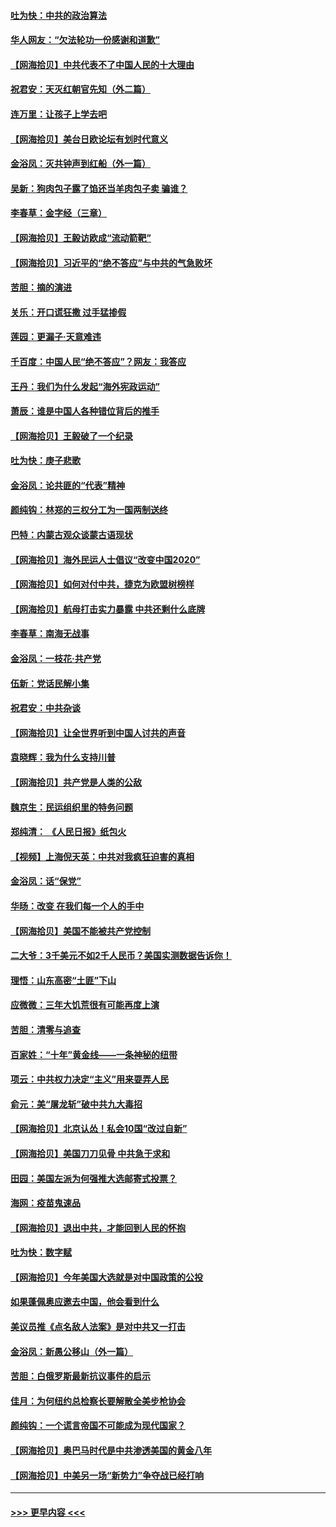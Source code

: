 #### [吐为快：中共的政治算法](../pages/nsc993/n12390506.md?t=09092151) 
#### [华人网友：“欠法轮功一份感谢和道歉”](../pages/nsc993/n12390098.md?t=09092151) 
#### [【网海拾贝】中共代表不了中国人民的十大理由](../pages/nsc993/n12388155.md?t=09092151) 
#### [祝君安：天灭红朝官先知（外二篇）](../pages/nsc993/n12387957.md?t=09092151) 
#### [连万里：让孩子上学去吧](../pages/nsc993/n12385309.md?t=09092151) 
#### [【网海拾贝】美台日欧论坛有划时代意义](../pages/nsc993/n12385232.md?t=09092151) 
#### [金浴凤：灭共钟声到红船（外一篇）](../pages/nsc993/n12385154.md?t=09092151) 
#### [吴新：狗肉包子露了馅还当羊肉包子卖 骗谁？](../pages/nsc993/n12385133.md?t=09092151) 
#### [李春草：金字经（三章）](../pages/nsc993/n12383691.md?t=09092151) 
#### [【网海拾贝】王毅访欧成“流动箭靶”](../pages/nsc993/n12383338.md?t=09092151) 
#### [【网海拾贝】习近平的“绝不答应”与中共的气急败坏](../pages/nsc993/n12382819.md?t=09092151) 
#### [苦胆：摘的演进](../pages/nsc993/n12382619.md?t=09092151) 
#### [关乐：开口谎狂撒 过手猛掺假](../pages/nsc993/n12382604.md?t=09092151) 
#### [莲园：更漏子‧天意难违](../pages/nsc993/n12382598.md?t=09092151) 
#### [千百度：中国人民“绝不答应”？网友：我答应](../pages/nsc993/n12382024.md?t=09092151) 
#### [王丹：我们为什么发起“海外宪政运动”](../pages/nsc993/n12380286.md?t=09092151) 
#### [萧辰：谁是中国人各种错位背后的推手](../pages/nsc993/n12379800.md?t=09092151) 
#### [【网海拾贝】王毅破了一个纪录](../pages/nsc993/n12379251.md?t=09092151) 
#### [吐为快：庚子悲歌](../pages/nsc993/n12378821.md?t=09092151) 
#### [金浴凤：论共匪的“代表”精神](../pages/nsc993/n12377546.md?t=09092151) 
#### [颜纯钩：林郑的三权分工为一国两制送终](../pages/nsc993/n12377306.md?t=09092151) 
#### [巴特：内蒙古观众谈蒙古语现状](../pages/nsc993/n12376923.md?t=09092151) 
#### [【网海拾贝】海外民运人士倡议“改变中国2020”](../pages/nsc993/n12376682.md?t=09092151) 
#### [【网海拾贝】如何对付中共，捷克为欧盟树榜样](../pages/nsc993/n12374209.md?t=09092151) 
#### [【网海拾贝】航母打击实力暴露 中共还剩什么底牌](../pages/nsc993/n12371825.md?t=09092151) 
#### [李春草：南海无战事](../pages/nsc993/n12371159.md?t=09092151) 
#### [金浴凤：一枝花·共产党](../pages/nsc993/n12368757.md?t=09092151) 
#### [伍新：党话民解小集](../pages/nsc993/n12366907.md?t=09092151) 
#### [祝君安：中共杂谈](../pages/nsc993/n12366076.md?t=09092151) 
#### [【网海拾贝】让全世界听到中国人讨共的声音](../pages/nsc993/n12365569.md?t=09092151) 
#### [袁晓辉：我为什么支持川普](../pages/nsc993/n12362670.md?t=09092151) 
#### [【网海拾贝】共产党是人类的公敌](../pages/nsc993/n12363182.md?t=09092151) 
#### [魏京生：民运组织里的特务问题](../pages/nsc993/n12363010.md?t=09092151) 
#### [郑纯清： 《人民日报》纸包火](../pages/nsc993/n12362706.md?t=09092151) 
#### [【视频】上海倪天英：中共对我疯狂迫害的真相](../pages/nsc993/n12356341.md?t=09092151) 
#### [金浴凤：话“保党”](../pages/nsc993/n12361867.md?t=09092151) 
#### [华旸：改变 在我们每一个人的手中](../pages/nsc993/n12361774.md?t=09092151) 
#### [【网海拾贝】美国不能被共产党控制](../pages/nsc993/n12360271.md?t=09092151) 
#### [二大爷：3千美元不如2千人民币？美国实测数据告诉你！](../pages/nsc993/n12358563.md?t=09092151) 
#### [理悟：山东高密“土匪”下山](../pages/nsc993/n12358535.md?t=09092151) 
#### [应微微：三年大饥荒很有可能再度上演](../pages/nsc993/n12358523.md?t=09092151) 
#### [苦胆：清零与追查](../pages/nsc993/n12358501.md?t=09092151) 
#### [百家姓：“十年”黄金线——一条神秘的纽带](../pages/nsc993/n12358319.md?t=09092151) 
#### [项云：中共权力决定“主义”用来耍弄人民](../pages/nsc993/n12358172.md?t=09092151) 
#### [俞元：美“屠龙斩”破中共九大毒招](../pages/nsc993/n12357822.md?t=09092151) 
#### [【网海拾贝】北京认怂！私会10国“改过自新”](../pages/nsc993/n12357784.md?t=09092151) 
#### [【网海拾贝】美国刀刀见骨 中共急于求和](../pages/nsc993/n12355511.md?t=09092151) 
#### [田园：美国左派为何强推大选邮寄式投票？](../pages/nsc993/n12352963.md?t=09092151) 
#### [海网：疫苗鬼速品](../pages/nsc993/n12354438.md?t=09092151) 
#### [【网海拾贝】退出中共，才能回到人民的怀抱](../pages/nsc993/n12352634.md?t=09092151) 
#### [吐为快：数字赋](../pages/nsc993/n12352317.md?t=09092151) 
#### [【网海拾贝】今年美国大选就是对中国政策的公投](../pages/nsc993/n12350973.md?t=09092151) 
#### [如果蓬佩奥应邀去中国，他会看到什么](../pages/nsc993/n12350945.md?t=09092151) 
#### [美议员推《点名敌人法案》是对中共又一打击](../pages/nsc993/n12350765.md?t=09092151) 
#### [金浴凤：新愚公移山（外一篇）](../pages/nsc993/n12350253.md?t=09092151) 
#### [苦胆：白俄罗斯最新抗议事件的启示](../pages/nsc993/n12349989.md?t=09092151) 
#### [佳月：为何纽约总检察长要解散全美步枪协会](../pages/nsc993/n12349939.md?t=09092151) 
#### [颜纯钩：一个谎言帝国不可能成为现代国家？](../pages/nsc993/n12349898.md?t=09092151) 
#### [【网海拾贝】奥巴马时代是中共渗透美国的黄金八年](../pages/nsc993/n12349284.md?t=09092151) 
#### [【网海拾贝】中美另一场“新势力”争夺战已经打响](../pages/nsc993/n12346998.md?t=09092151) 

----
#### [ >>> 更早内容 <<< ](../indexes/nsc993-earlier.md)
